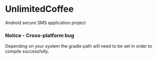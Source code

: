 # UnlimitedCoffee
Android secure SMS application project

### Notice - Cross-platform bug

Depending on your system the gradle path will need to be set in order to compile successfully.

